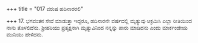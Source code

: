 +++
title = "017 ವರುಷ ಹದಿನಾರರಲಿ"

+++
17. ಭಗವಂತನ ಸೇವೆ ಮಾಡುತ್ತಾ ಇದ್ದರೂ, ಹದಿನಾರನೇ ವರ್ಷದಲ್ಲಿ ಮೃತ್ಯುವು ಆಕ್ರಮಿಸಿ ಎಲ್ಲಾ ರೀತಿಯಿಂದ ನಾನು ತೊಳಲಿದೆನು. ಶ್ರೀಹರಿಯು ಪ್ರತ್ಯಕ್ಷನಾಗಿ ಮೃತ್ಯುವಿನಿಂದ ನನ್ನನ್ನು ಪಾರು ಮಾಡಿದನು ಎಂದು ಮಾರ್ಕಂಡೇಯ ಮುನಿಯು ಹೇಳಿದನು.